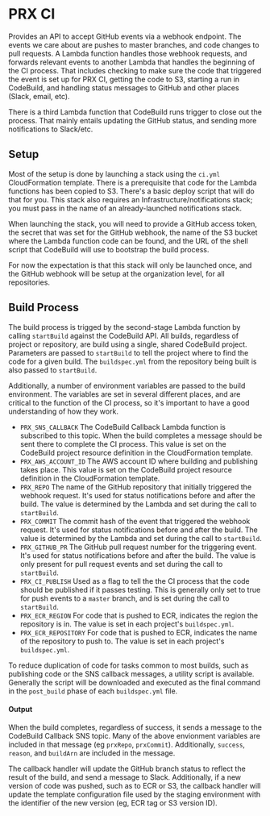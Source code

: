 # PRX CI

Provides an API to accept GitHub events via a webhook endpoint. The events we
care about are pushes to master branches, and code changes to pull requests. A
Lambda function handles those webhook requests, and forwards relevant events to
another Lambda that handles the beginning of the CI process. That includes
checking to make sure the code that triggered the event is set up for PRX CI,
getting the code to S3, starting a run in CodeBuild, and handling status
messages to GitHub and other places (Slack, email, etc).

There is a third Lambda function that CodeBuild runs trigger to close out the
process. That mainly entails updating the GitHub status, and sending more
notifications to Slack/etc.

## Setup

Most of the setup is done by launching a stack using the `ci.yml` CloudFormation
template. There is a prerequisite that code for the Lambda functions has been
copied to S3. There's a basic deploy script that will do that for you. This
stack also requires an Infrastructure/notifications stack; you must pass in the
name of an already-launched notifications stack.

When launching the stack, you will need to provide a GitHub access token, the
secret that was set for the GitHub webhook, the name of the S3 bucket where
the Lambda function code can be found, and the URL of the shell script that
CodeBuild will use to bootstrap the build process.

For now the expectation is that this stack will only be launched once, and the
GitHub webhook will be setup at the organization level, for all repositories.

## Build Process

The build process is trigged by the second-stage Lambda function by calling
`startBuild` against the CodeBuild API. All builds, regardless of project or
repository, are build using a single, shared CodeBuild project. Parameters are
passed to `startBuild` to tell the project where to find the code for a given
build. The `buildspec.yml` from the repository being built is also passed to
`startBuild`.

Additionally, a number of environment variables are passed to the build
environment. The variables are set in several different places, and are critical
to the function of the CI process, so it's important to have a good
understanding of how they work.

- `PRX_SNS_CALLBACK` The CodeBuild Callback Lambda function is subscribed to this topic. When the build completes a message should be sent there to complete the CI process. This value is set on the CodeBuild project resource definition in the CloudFormation template.
- `PRX_AWS_ACCOUNT_ID` The AWS account ID where building and publishing takes place. This value is set on the CodeBuild project resource definition in the CloudFormation template.
- `PRX_REPO` The name of the GitHub repository that initially triggered the webhook request. It's used for status notifications before and after the build. The value is determined by the Lambda and set during the call to `startBuild`.
- `PRX_COMMIT` The commit hash of the event that triggered the webhook request. It's used for status notifications before and after the build. The value is determined by the Lambda and set during the call to `startBuild`.
- `PRX_GITHUB_PR` The GitHub pull request number for the triggering event. It's used for status notifications before and after the build. The value is only present for pull request events and set during the call to `startBuild`.
- `PRX_CI_PUBLISH` Used as a flag to tell the the CI process that the code should be published if it passes testing. This is generally only set to true for push events to a `master` branch, and is set during the call to `startBuild`.
- `PRX_ECR_REGION` For code that is pushed to ECR, indicates the region the repository is in. The value is set in each project's `buildspec.yml`.
- `PRX_ECR_REPOSITORY` For code that is pushed to ECR, indicates the name of the repository to push to. The value is set in each project's `buildspec.yml`.

To reduce duplication of code for tasks common to most builds, such as publishing code or the SNS callback messages, a utility script is available. Generally the script will be downloaded and executed as the final command in the `post_build` phase of each `buildspec.yml` file.

#### Output

When the build completes, regardless of success, it sends a message to the CodeBuild Callback SNS topic. Many of the above envionment variables are included in that message (eg `prxRepo`, `prxCommit`). Additionally, `success`, `reason`, and `buildArn` are included in the message.

The callback handler will update the GitHub branch status to reflect the result of the build, and send a message to Slack. Additionally, if a new version of code was pushed, such as to ECR or S3, the callback handler will update the template configuration file used by the staging environment with the identifier of the new version (eg, ECR tag or S3 version ID).


